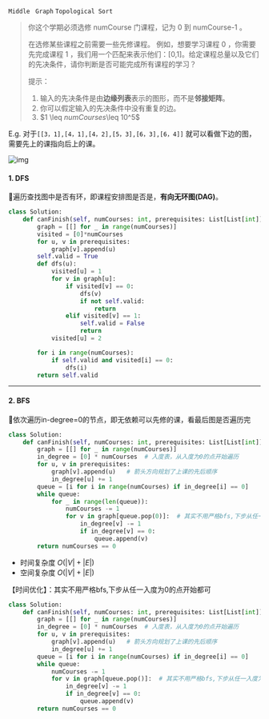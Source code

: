 `Middle `   `Graph`  `Topological Sort`

> 你这个学期必须选修 numCourse 门课程，记为 0 到 numCourse-1 。
>
>在选修某些课程之前需要一些先修课程。 例如，想要学习课程 0 ，你需要先完成课程 1 ，我们用一个匹配来表示他们：[0,1]。给定课程总量以及它们的先决条件，请你判断是否可能完成所有课程的学习？
>
>提示：
>
>1. 输入的先决条件是由**边缘列表**表示的图形，而不是**邻接矩阵**。
>2. 你可以假定输入的先决条件中没有重复的边。
>3. $1 \leq $numCourses$\leq 10^5$

E.g. 对于`[[3，1],[4，1],[4，2],[5，3],[6，3],[6，4]]` 就可以看做下边的图，需要先上的课指向后上的课。

![img](https://windliang.oss-cn-beijing.aliyuncs.com/207_2.jpg)

#### 1. DFS

:thinking:遍历查找图中是否有环，即课程安排图是否是，**有向无环图(DAG)**。

```python
class Solution:
    def canFinish(self, numCourses: int, prerequisites: List[List[int]]) -> bool:
        graph = [[] for _ in range(numCourses)]
        visited = [0]*numCourses
        for u, v in prerequisites:
            graph[v].append(u)
        self.valid = True
        def dfs(u):
            visited[u] = 1
            for v in graph[u]:
                if visited[v] == 0:
                    dfs(v)
                    if not self.valid:
                        return 
                elif visited[v] == 1:
                    self.valid = False
                    return
            visited[u] = 2

        for i in range(numCourses):
            if self.valid and visited[i] == 0:
                dfs(i)
        return self.valid
```

---

#### 2. BFS

:thinking:依次遍历in-degree=0的节点，即无依赖可以先修的课，看最后图是否遍历完

```python
class Solution:
    def canFinish(self, numCourses: int, prerequisites: List[List[int]]) -> bool:
        graph = [[] for _ in range(numCourses)]
        in_degree = [0] * numCourses  # 入度表，从入度为0的点开始遍历
        for u, v in prerequisites:
            graph[v].append(u)   # 箭头方向规划了上课的先后顺序
            in_degree[u] += 1
        queue = [i for i in range(numCourses) if in_degree[i] == 0] 
        while queue:
            for _ in range(len(queue)):
                numCourses -= 1
                for v in graph[queue.pop(0)]:  # 其实不用严格bfs,下步从任一入度为0的点开始都可
                    in_degree[v] -= 1
                    if in_degree[v] == 0:
                        queue.append(v)
        return numCourses == 0
```

- 时间复杂度 $O(|V|+|E|)$
- 空间复杂度 $O(|V|+|E|)$

【时间优化】：其实不用严格bfs,下步从任一入度为0的点开始都可

```python
class Solution:
    def canFinish(self, numCourses: int, prerequisites: List[List[int]]) -> bool:
        graph = [[] for _ in range(numCourses)]
        in_degree = [0] * numCourses  # 入度表，从入度为0的点开始遍历
        for u, v in prerequisites:
            graph[v].append(u)   # 箭头方向规划了上课的先后顺序
            in_degree[u] += 1
        queue = [i for i in range(numCourses) if in_degree[i] == 0] 
        while queue:
            numCourses -= 1
            for v in graph[queue.pop()]:  # 其实不用严格bfs,下步从任一入度为0的点开始都可
                in_degree[v] -= 1
                if in_degree[v] == 0:
                    queue.append(v)
        return numCourses == 0
```



